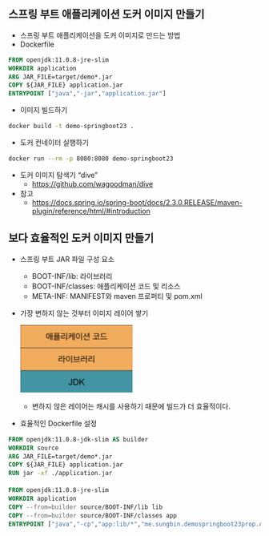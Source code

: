 ## 스프링 부트 애플리케이션 도커 이미지 만들기
- 스프링 부트 애플리케이션을 도커 이미지로 만드는 방법
- Dockerfile

```dockerfile
FROM openjdk:11.0.8-jre-slim
WORKDIR application
ARG JAR_FILE=target/demo*.jar
COPY ${JAR_FILE} application.jar
ENTRYPOINT ["java","-jar","application.jar"]
```

- 이미지 빌드하기

```bash
docker build -t demo-springboot23 .
```

- 도커 컨네이터 실행하기

```bash
docker run --rm -p 8080:8080 demo-springboot23 
```

- 도커 이미지 탐색기 “dive”
    * https://github.com/wagoodman/dive
- 참고
    * https://docs.spring.io/spring-boot/docs/2.3.0.RELEASE/maven-plugin/reference/html/#introduction

## 보다 효율적인 도커 이미지 만들기
- 스프링 부트 JAR 파일 구성 요소
  * BOOT-INF/lib: 라이브러리
  * BOOT-INF/classes: 애플리케이션 코드 및 리소스
  * META-INF: MANIFEST와 maven 프로퍼티 및 pom.xml
- 가장 변하지 않는 것부터 이미지 레이어 쌓기

  ![](./img01.png)

  * 변하지 않은 레이어는 캐시를 사용하기 때문에 빌드가 더 효율적이다.
- 효율적인 Dockerfile 설정

```dockerfile
FROM openjdk:11.0.8-jdk-slim AS builder
WORKDIR source
ARG JAR_FILE=target/demo*.jar
COPY ${JAR_FILE} application.jar
RUN jar -xf ./application.jar

FROM openjdk:11.0.8-jre-slim
WORKDIR application
COPY --from=builder source/BOOT-INF/lib lib
COPY --from=builder source/BOOT-INF/classes app
ENTRYPOINT ["java","-cp","app:lib/*","me.sungbin.demospringboot23prop.App"]
```